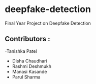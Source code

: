 # deepfake-detection
Final Year Project on Deepfake Detection  

## Contributors :
-Tanishka Patel
- Disha Chaudhari
- Rashmi Deshmukh
- Manasi Kasande
- Parul Sharma



